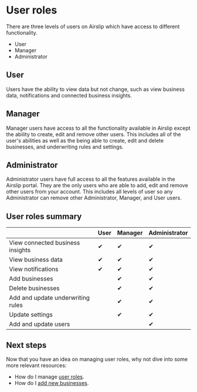 # User roles

There are three levels of users on Airslip which have access to different functionality.

* User
* Manager
* Administrator

## User

Users have the ability to view data but not change, such as view business data, notifications and connected business insights.

## Manager

Manager users have access to all the functionality available in Airslip except the ability to create, edit and remove other users. This includes all of the user's abilities as well as the being able to create, edit and delete businesses, and underwriting rules and settings.

## Administrator

Administrator users have full access to all the features available in the Airslip portal. They are the only users who are able to add, edit and remove other users from your account. This includes all levels of user so any Administrator can remove other Administrator, Manager, and User users.

## User roles summary

|     | User | Manager | Administrator |
| --- | --- | --- | --- |
| View connected business insights | ✔ | ✔ | ✔   | ✔   |
| View business data | ✔   | ✔   | ✔   |
| View notifications | ✔   | ✔   | ✔   |
| Add businesses |   | ✔   | ✔   |
| Delete businesses |     | ✔   | ✔   |
| Add and update underwriting rules |     | ✔   | ✔   |
| Update settings |     | ✔   | ✔   |
| Add and update users |     |     | ✔   |

## Next steps

Now that you have an idea on managing user roles, why not dive into some more relevant resources:

- How do I manage [user roles](/administration/user-roles).
- How do I [add new businesses](/administration/managing-businesses).